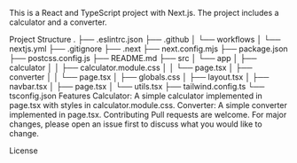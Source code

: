 This is a React and TypeScript project with Next.js. The project includes a calculator and a converter.

Project Structure
.
├── .eslintrc.json
├── .github
│   └── workflows
│       └── nextjs.yml
├── .gitignore
├── .next
├── next.config.mjs
├── package.json
├── postcss.config.js
├── README.md
├── src
│   └── app
│       ├── calculator
│       │   ├── calculator.module.css
│       │   └── page.tsx
│       ├── converter
│       │   └── page.tsx
│       ├── globals.css
│       ├── layout.tsx
│       ├── navbar.tsx
│       ├── page.tsx
│       └── utils.tsx
├── tailwind.config.ts
└── tsconfig.json
Features
Calculator: A simple calculator implemented in page.tsx with styles in calculator.module.css.
Converter: A simple converter implemented in page.tsx.
Contributing
Pull requests are welcome. For major changes, please open an issue first to discuss what you would like to change.

License
